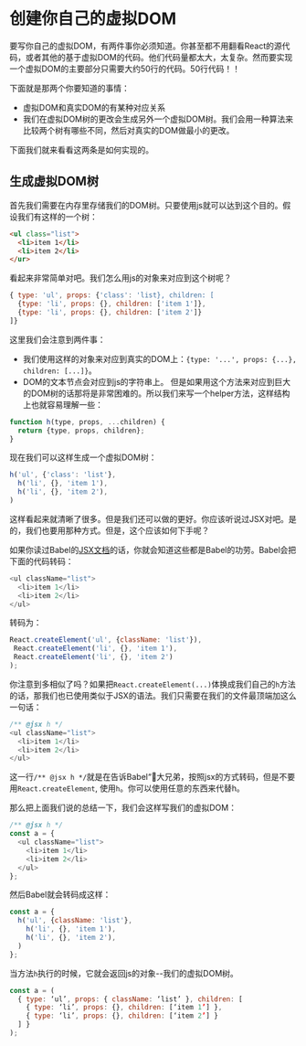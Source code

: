 # 创建你自己的虚拟DOM
要写你自己的虚拟DOM，有两件事你必须知道。你甚至都不用翻看React的源代码，或者其他的基于虚拟DOM的代码。他们代码量都太大，太复杂。然而要实现一个虚拟DOM的主要部分只需要大约50行的代码。50行代码！！

下面就是那两个你要知道的事情：
* 虚拟DOM和真实DOM的有某种对应关系
* 我们在虚拟DOM树的更改会生成另外一个虚拟DOM树。我们会用一种算法来比较两个树有哪些不同，然后对真实的DOM做最小的更改。

下面我们就来看看这两条是如何实现的。

## 生成虚拟DOM树
首先我们需要在内存里存储我们的DOM树。只要使用js就可以达到这个目的。假设我们有这样的一个树：
```html
<ul class="list">
  <li>item 1</li>
  <li>item 2</li>
</ur>
```
看起来非常简单对吧。我们怎么用js的对象来对应到这个树呢？
```js
{ type: 'ul', props: {'class': 'list}, children: [
  {type: 'li', props: {}, children: ['item 1']},
  {type: 'li', props: {}, children: ['item 2']}
]}
```
这里我们会注意到两件事：
* 我们使用这样的对象来对应到真实的DOM上：`{type: '...', props: {...}, children: [...]}`。
* DOM的文本节点会对应到js的字符串上。
但是如果用这个方法来对应到巨大的DOM树的话那将是非常困难的。所以我们来写一个helper方法，这样结构上也就容易理解一些：
```js
function h(type, props, ...children) {
  return {type, props, children};
}
```
现在我们可以这样生成一个虚拟DOM树：
```js
h('ul', {'class': 'list'},
  h('li', {}, 'item 1'),
  h('li', {}, 'item 2'),
)
```
这样看起来就清晰了很多。但是我们还可以做的更好。你应该听说过JSX对吧。是的，我们也要用那种方式。但是，这个应该如何下手呢？

如果你读过Babel的[JSX文档](https://babeljs.io/docs/plugins/transform-react-jsx/)的话，你就会知道这些都是Babel的功劳。Babel会把下面的代码转码：
```js
<ul className="list">
  <li>item 1</li>
  <li>item 2</li>
</ul>
```
转码为：
```js
React.createElement('ul', {className: 'list'}),
 React.createElement('li', {}, 'item 1'),
 React.createElement('li', {}, 'item 2')
);
```
你注意到多相似了吗？如果把`React.createElement(...)`体换成我们自己的`h`方法的话，那我们也已使用类似于JSX的语法。我们只需要在我们的文件最顶端加这么一句话：
```js
/** @jsx h */
<ul className="list">
  <li>item 1</li> 
  <li>item 2</li>
</ul>
```
这一行`/** @jsx h */`就是在告诉Babel“大兄弟，按照jsx的方式转码，但是不要用`React.createElement`, 使用`h`。你可以使用任意的东西来代替h。

那么把上面我们说的总结一下，我们会这样写我们的虚拟DOM：
```js
/** @jsx h */
const a = {
  <ul className="list">
    <li>item 1</li>
    <li>item 2</li>
  </ul>
};
```
然后Babel就会转码成这样：
```js
const a = {
  h('ul', {className: 'list'},
    h('li', {}, 'item 1'),
    h('li', {}, 'item 2'),
  )
};
```
当方法`h`执行的时候，它就会返回js的对象--我们的虚拟DOM树。
```js
const a = (
  { type: ‘ul’, props: { className: ‘list’ }, children: [
    { type: ‘li’, props: {}, children: [‘item 1’] },
    { type: ‘li’, props: {}, children: [‘item 2’] }
  ] }
);
```



